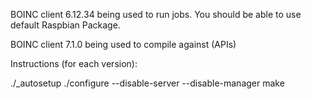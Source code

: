 BOINC client 6.12.34 being used to run jobs. You should be able to use default Raspbian Package.

BOINC client 7.1.0 being used to compile against (APIs)

Instructions (for each version):

./_autosetup
./configure --disable-server --disable-manager
make
